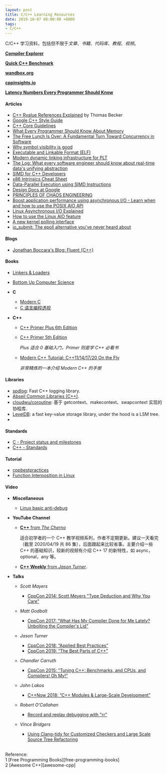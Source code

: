 ```yaml
---
layout: post
title: C/C++ Learning Resources
date: 2019-10-07 08:00:00 +0800
tags:
- C/C++
---
```


C/C++ 学习资料，包括但不限于*文章*、*书籍*、*代码库*、*教程*、*视频*。

**[Compiler Explorer](https://godbolt.org/)**

**[Quick C++ Benchmark](https://quick-bench.com/)**

**[wandbox.org](https://wandbox.org/)**

**[cppinsights.io](https://cppinsights.io/)**

**[Latency Numbers Every Programmer Should Know](https://colin-scott.github.io/personal_website/research/interactive_latency.html)**

<h4>Articles</h4>

- [C++ Rvalue References Explained][rvalue_references] by Thomas Becker
- [Google C++ Style Guide][cppstyleguide]
- [C++ Core Guidelines][cppcoreguidelines]
- [What Every Programmer Should Know About Memory][cpumemory]
- [The Free Lunch Is Over: A Fundamental Turn Toward Concurrency in Software][freelunchover]
- [Why symbol visibility is good][why-symbol-visibility-is-good]
- [Executable and Linkable Format (ELF)][elf]
- [Modern dynamic linking infrastructure for PLT][3474]
- [The Log: What every software engineer should know about real-time data's unifying abstraction][the-log]
- [SIMD for C++ Developers][simd]
- [x86 Intrinsics Cheat Sheet][simd-cheat-sheet]
- [Data-Parallel Execution using SIMD Instructions](https://db.in.tum.de/teaching/ws1819/dataprocessing/chapter2.pdf)
- [Design Docs at Google][design-docs-at-google]
- [PRINCIPLES OF CHAOS ENGINEERING][principlesofchaos]
- [Boost application performance using asynchronous I/O - Learn when and how to use the POSIX AIO API](https://developer.ibm.com/articles/l-async/)
- [Linux Asynchronous I/O Explained](https://www.fsl.cs.sunysb.edu/~vass/linux-aio.txt)
- [How to use the Linux AIO feature](https://github.com/littledan/linux-aio)
- [A new kernel polling interface](https://lwn.net/Articles/743714/)
- [io_submit: The epoll alternative you've never heard about](https://blog.cloudflare.com/io_submit-the-epoll-alternative-youve-never-heard-about/)

<h4>Blogs</h4>

- [Jonathan Boccara's Blog: Fluent {C++}](https://www.fluentcpp.com/)

<h4>Books</h4>

- [Linkers & Loaders][linker_and_loaders]
- [Bottom Up Computer Science][bottomupcs]

- **C**

  - [Modern C][modernc]
  - [C 语言编程透视][cbook]

- **C++**

  - [C++ Primer Plus 6th Edition][cpp_primer_plus_6ed]

  - [C++ Primer 5th Edition][cpp_primer_5ed]

    *Plus 适合 0 基础入门，Primer 则是学 C++ 必看书*

  - [Modern C++ Tutorial: C++11/14/17/20 On the Fly][modern-cpp-tutorial]

    *非常精炼的一本介绍 Modern C++ 的手册*

<h4>Libraries</h4>

- [spdlog][spdlog]: Fast C++ logging library.
- [Abseil Common Libraries (C++)][abseil-cpp].
- [cloudwu/coroutine](https://github.com/cloudwu/coroutine): 基于 getcontext、makecontext、swapcontext 实现的协程库.
- [LevelDB][leveldb]: a fast key-value storage library, under the hood is a LSM tree.
- 

<h4>Standards</h4>

- [C - Project status and milestones](http://www.open-std.org/jtc1/sc22/wg14/www/projects)
- [C++ - Standards](http://www.open-std.org/jtc1/sc22/wg21/docs/standards)

<h4>Tutorial</h4>

- [cppbestpractices](https://github.com/lefticus/cppbestpractices)
- [Function Interposition in Linux](https://jayconrod.com/posts/23/tutorial-function-interposition-in-linux)

<h4>Video</h4>

- **Miscellaneous**

  - [Linux basic anti-debug][UTVp4jpJoyc]

- **YouTube Channel**

  - [**C++** from *The Cherno*][cpp_cherno]

    适合初学者的一个 C++ 教学视频系列，作者不定期更新。建议一天看完（截至 2020/04/19 共 86 集），后面跟起来比较省事。主要介绍一些 C++ 的基础知识，较新的视频有介绍 C++ 17 的新特性，如 async，optional，any 等。

  - [**C++ Weekly** from *Jason Turner*][cpp_weekly].

- **Talks**

  - *Scott Mayers*
    - [CppCon 2014: Scott Meyers "Type Deduction and Why You Care"][wQxj20X-tIU]

  - *Matt Godbolt*
    - [CppCon 2017: “What Has My Compiler Done for Me Lately? Unbolting the Compiler's Lid”][bSkpMdDe4g4]

  - *Jason Turner*
    - [CppCon 2018: “Applied Best Practices”][DHOlsEd0eDE]
    - [CppCon 2019: “The Best Parts of C++"][iz5Qx18H6lg]

  - *Chandler Carruth*
    - [CppCon 2015: "Tuning C++: Benchmarks, and CPUs, and Compilers! Oh My!"](https://www.youtube.com/watch?v=nXaxk27zwlk)

  - *John Lakos*
    - [C++Now 2018: “C++ Modules & Large-Scale Development”](https://www.youtube.com/watch?v=EglLjioQ9x0)

  - *Robert O'Callahan*
    - [Record and replay debugging with "rr"](https://www.youtube.com/watch?v=ytNlefY8PIE)

  - *Vince Bridgers*
    - [Using Clang-tidy for Customized Checkers and Large Scale Source Tree Refactoring](https://www.youtube.com/watch?v=UfLH7dORav8)

<br>
<span class="post-meta">
Reference:
</span>
<br>
<span class="post-meta">
1 [Free Programming Books][free-programming-books]<br>
2 [Awesome C++][awesome-cpp]<br>
</span>

[free-programming-books]: https://github.com/EbookFoundation/free-programming-books/blob/master/free-programming-books.md#c-1
[awesome-cpp]: https://github.com/fffaraz/awesome-cpp
[cpp_primer_plus_6ed]: /assets/pdf/books/C++.Primer.Plus.6th.Edition.Oct.2011.pdf
[cpp_primer_5ed]: /assets/pdf/books/C++.Primer.5th.Edition_2013.pdf
[rvalue_references]: http://thbecker.net/articles/rvalue_references/section_01.html
[cpp_cherno]: https://www.youtube.com/watch?v=18c3MTX0PK0&list=PLlrATfBNZ98dudnM48yfGUldqGD0S4FFb
[bSkpMdDe4g4]: https://www.youtube.com/watch?v=bSkpMdDe4g4
[DHOlsEd0eDE]: https://www.youtube.com/watch?v=DHOlsEd0eDE
[spdlog]: https://github.com/gabime/spdlog
[abseil-cpp]: https://github.com/abseil/abseil-cpp
[cppstyleguide]: https://google.github.io/styleguide/cppguide.html
[cppcoreguidelines]: https://github.com/isocpp/CppCoreGuidelines
[iz5Qx18H6lg]: https://www.youtube.com/watch?v=iz5Qx18H6lg
[wQxj20X-tIU]: https://www.youtube.com/watch?v=wQxj20X-tIU
[modern-cpp-tutorial]: https://github.com/changkun/modern-cpp-tutorial
[cpumemory]: https://people.freebsd.org/~lstewart/articles/cpumemory.pdf
[cpp_weekly]: https://www.youtube.com/watch?v=EJtqHLvAIZE&list=PLs3KjaCtOwSZ2tbuV1hx8Xz-rFZTan2J1
[freelunchover]: http://www.gotw.ca/publications/concurrency-ddj.htm
[linker_and_loaders]: https://wh0rd.org/books/linkers-and-loaders/linkers_and_loaders.pdf
[modernc]: https://modernc.gforge.inria.fr/
[why-symbol-visibility-is-good]: https://www.technovelty.org/code/why-symbol-visibility-is-good.html
[elf]: https://www.cs.stevens.edu/~jschauma/631A/elf.html
[cbook]: https://tinylab-1.gitbook.io/cbook/
[3474]: http://lambda-the-ultimate.org/node/3474
[bottomupcs]: https://github.com/ianw/bottomupcs
[UTVp4jpJoyc]: https://www.youtube.com/watch?v=UTVp4jpJoyc
[the-log]: https://engineering.linkedin.com/distributed-systems/log-what-every-software-engineer-should-know-about-real-time-datas-unifying
[simd]: http://const.me/articles/simd/simd.pdf
[simd-cheat-sheet]: assets/pdf/x86-intrin-cheatsheet-v2.1.pdf
[design-docs-at-google]: https://www.industrialempathy.com/posts/design-docs-at-google/
[principlesofchaos]: http://principlesofchaos.org/
[leveldb]: https://github.com/google/leveldb
